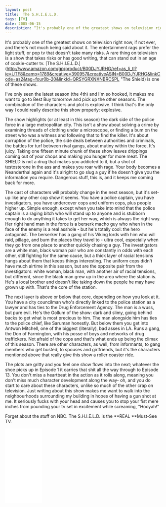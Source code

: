 ```yaml
---
layout: post
title:  The S.H.I.E.L.D.
tags: [TV]
date: 2005-06-15
description: “It's probably one of the greatest shows on television right now, if not ever, and there's not much being said about it.”
---
```


It's probably one of the greatest shows on television right now, if not ever, and there's not much being said about it. The entertainment rags prefer the light stuff, or pop tv that doesn't take many risks. A rare thing on television is a show that takes risks or has good writing, that can stand out in an age of cookie-cutter tv. [The S.H.I.E.L.D.](http://www.amazon.com/gp/product/B00DJYJRHG/ref=as_li_tl?ie=UTF8&camp=1789&creative=390957&creativeASIN=B00DJYJRHG&linkCode=as2&tag=four0b-20&linkId=QRSYGRXNXNBRCSPL "The Shield) is one of these shows.

I've only seen the latest season (the 4th) and I'm so hooked, it makes me want to go to Best Buy tomorrow and pick up the other seasons. The combination of the characters and plot is explosive. I think that's the only way I could really describe this show properly: explosive. 

The show highlights (or at least in this season) the dark side of the police force in a large metropolitan city. This isn't a show about solving a crime by examining threads of clothing under a microscope, or finding a bum on the street who was a witness and following that to find the killer. It's about corruption of the police, the side deals between authorities and criminals, the battles for turf between rival gangs, about mutiny within the force. It's juicy. Taking one fifteen minute chunk of these show leaves drippings coming out of your chops and making you hunger for more meat. The SHIELD is not a drug that makes you addicted to it, but a shot of testosterone in the ass and makes you roar with rage. Your body becomes a Neanderthal again and it's alright to go slug a guy if he doesn't give you the information you require. Dangerous stuff, this is, and it keeps me coming back for more.

The cast of characters will probably change in the next season, but it's set-up like any other cop show it seems. You have a police captain, you have investigators, you have undercover cops and uniform cops, plus people higher up. Simple enough, except when you take into mind that the police captain is a raging bitch who will stand up to anyone and is stubborn enough to do anything it takes to get her way, which is always the right way. Her right hand man in the force is a berserk macho guy who when in the face of the enemy is a real asshole - but he's totally cool: the hero antagonist. The berserker has a gang of his Viking lords with him who will raid, pillage, and burn the places they travel to - ultra cool, especially when they go from one place to another quickly chasing a guy. The investigators are a white man, black woman pair who are constantly in odds with each other, still fighting for the same cause, but a thick layer of racial tensions hangs about them that keeps things interesting. The uniform cops didn't have much airtime in this season, but are the opposite pair from the investigators: white woman, black man, with another air of racial tensions, but different, since the black man grew up in the area where the station is. He's a local brother and doesn't like taking down the people he may have grown up with. That's the core of the station.

The next layer is above or below that core, depending on how you look at it. You have a city councilman who's directly linked to the police station as a lawyer and has ties to the Drug Enforcement Agency. The man is a wuss, but pure evil. He's the Gollum of the show: dark and slimy, going behind backs to get what is most precious to him. The man alongside him has ties to the police chief, like Saruman honestly. But below them you get into Antwon Mitchell, one of the biggest (literally), bad asses in LA. Runs a gang, the Don of Farmington, with his posse of boys and networks of drug traffickers. Not afraid of the cops and that's what ends up being the climax of this season. There are other characters, as well, from informants, to gang members who get busted, to spouses and girlfriends, but it's the characters mentioned above that really give this show a roller coaster ride.

The plots are gritty and you feel one show flows into the next; whatever the shoe picks up in Episode 1 it carries that shit all the way through to Episode 13. You don't miss a heartbeat in the action as it rolls along, meaning you don't miss much character development along the way- oh, and you do start to care about these characters, unlike so much of the other crap on television. Just writing about this show makes me want to walk into the neighbourhoods surrounding my building in hopes of having a gun shot at me. It seriously fucks with your head and causes you to stop your fist mere inches from pounding your tv set in excitement while screaming, "Hooyah!"

Forget about the stuff on NBC. The S.H.I.E.L.D. is the **REAL **Must-See TV.

<iframe style="width:120px;height:240px;" marginwidth="0" marginheight="0" scrolling="no" frameborder="0" src="//ws-na.amazon-adsystem.com/widgets/q?ServiceVersion=20070822&OneJS=1&Operation=GetAdHtml&MarketPlace=US&source=ss&ref=ss_til&ad_type=product_link&tracking_id=four0b-20&marketplace=amazon&region=US&placement=B00DJYJRHG&asins=B00DJYJRHG&linkId=KY2EW6JBHMKFE5DI&show_border=true&link_opens_in_new_window=true">
</iframe>